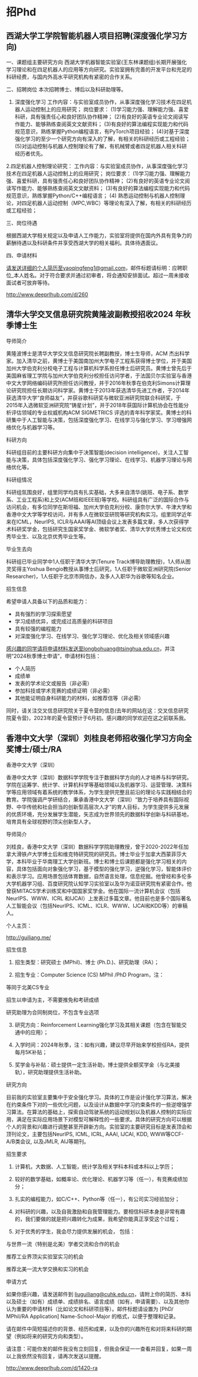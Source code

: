# 招Phd

## 西湖大学工学院智能机器人项目招聘(深度强化学习方向)

一、课题组主要研究方向
西湖大学机器智能实验室(王东林课题组)长期开展强化学习理论和在四足机器人的应用等方向研究。实验室拥有完善的开发平台和充足的科研经费，与国内外高水平研究机构有紧密的合作关系。

二、招聘岗位
本次招聘博士、博后以及科研助理等。

1. 深度强化学习
工作内容：与实验室成员协作，从事深度强化学习技术在四足机器人运动控制上的应用研究；
岗位要求：
(1)学习能力强、理解能力强、喜爱科研，具有强责任心和良好团队协作精神；
(2)有良好的英语专业论文阅读写作能力、能够熟练查阅英文文献资料；
(3)有良好的算法编程实现能力和代码规范意识，熟练掌握Python编程语言，有PyTorch项目经验；
(4)对基于深度强化学习的至少一个研究方向有深入的了解，有相关的科研经历或工程经验；
(5)对运动控制与机器人控制理论有了解，有机械臂或者四足机器人相关科研经历者优先。

2.四足机器人控制理论研究：
工作内容：与实验室成员协作，从事深度强化学习技术在四足机器人运动控制上的应用研究；
岗位要求：
(1)学习能力强、理解能力强、喜爱科研，具有强责任心和良好团队协作精神；
(2)有良好的英语专业论文阅读写作能力、能够熟练查阅英文文献资料；
(3)有良好的算法编程实现能力和代码规范意识，熟练掌握Python/C++编程语言；
(4) 熟悉运动控制与机器人控制理论，对四足机器人运动控制（MPC,WBC）等理论有深入了解，有相关的科研经历或工程经验；

三、岗位待遇

根据西湖大学相关规定以及申请人工作能力，实验室将提供在国内外具有竞争力的薪酬待遇以及科研条件并享受西湖大学的相关福利。具体待遇面议。

四、申请材料

请发送详细的个人简历至yaoqingfeng1@gmail.com，邮件标题请标明：应聘职位_本人姓名。对于符合要求并通过初审者，将会通知安排面试。超过一周未接收面试者可放弃等待。

http://www.deeprlhub.com/d/260

## 清华大学交叉信息研究院黄隆波副教授招收2024 年秋季博士生

导师简介

黄隆波博士是清华大学交叉信息研究院长聘副教授，博士生导师，ACM 杰出科学家。加入清华之前，黄博士于美国南加州大学电子工程系获得博士学位，并于美国加州大学伯克利分校电子工程与计算机科学系担任博士后研究员。黄博士曾先后于美国麻省理工学院与加州大学伯克利分校担任访问学者，于法国贝尔实验室与香港中文大学网络编码研究所担任访问教授，并于2016年秋季在伯克利Simons计算理论研究院担任长期访问科学家。黄博士于2013年获选清华先进工作者，于2014年获选清华大学“良师益友”，并获谷歌科研奖与微软亚洲研究院联合科研奖，于2015年入选微软亚洲研究院“铸星计划”，并于2018年获国际计算机协会在性能分析评估领域的专业权威机构ACM SIGMETRICS 评选的青年科学家奖。黄博士的科研集中于人工智能与决策，包括深度强化学习、在线学习与强化学习、学习增强网络优化与机器学习等。

科研方向

科研组目前的主要科研方向集中于决策智能(decision intelligence)，关注人工智能与决策，具体包括深度强化学习、强化学习理论、在线学习、机器学习理论与网络优化等。

科研组情况

科研组氛围良好，组里同学均具有扎实基础，大多来自清华(姚班、电子系、数学系、工业工程系)和上交(ACM班和IEEE班)等学校。科研组具有广泛的国际合作与访问机会，有多位同学在斯坦福、加州大学伯克利分校、康奈尔大学、牛津大学和香港中文大学等学校访问，并有多人在微软亚研院等研究机构实习。组里同学近年来在ICML，NeurIPS, ICLR与AAAI等AI顶级会议上发表多篇文章，多人次获得学术科研奖学金，包括研究生国家奖学金、微软学者奖、清华大学优秀博士论文和优秀毕业生、以及北京优秀毕业生等。

毕业生去向

科研组已毕业同学中1人任职于清华大学(Tenure Track博导助理教授)，1人师从图灵奖得主Yoshua Bengio教授从事博士后研究，1人任职于微软亚洲研究院(Senior Researcher)，1人任职于北京市网信办，及多人入职华为谷歌等知名企业。

招生信息

希望申请人具备以下的品质和能力：

- 具有强烈的学习探索愿望
- 学习成绩优异，或完成过高质量的科研项目
- 具有较强的编程能力
- 对深度强化学习、在线学习、强化学习理论、优化及相关领域感兴趣

感兴趣的同学请将申请材料发送至longbohuang@tsinghua.edu.cn，并注明“2024秋季博士申请”，申请材料包括：

- 个人简历
- 成绩单
- 发表的学术论文或报告（非必需）
- 参加科技或学术竞赛的成绩证明（非必需）
- 其他能证明自身科研能力的材料，如推荐信等（非必需）

同时，请关注交叉信息研究院关于夏令营的信息(去年的网站在这：交叉信息研究院夏令营)，2023年的夏令营预计于6月初。感兴趣的同学欢迎在这之前联系我。


## 香港中文大学（深圳）刘桂良老师招收强化学习方向全奖博士/硕士/RA

香港中文大学（深圳）

香港中文大学（深圳）数据科学学院专注于数据科学方向的人才培养与科学研究。学院在运筹学、统计学、计算机科学等基础领域以及机器学习、运营管理、决策科学等应用领域有着系统的教学体系，为学生提供完整且前沿的理论与实践相结合的教育。学院强调产学研结合，秉承香港中文大学（深圳）“致力于培养具有国际视野、中华传统和社会担当的创新型高层次人才”的育人目标，为学生提供多元发展的优质环境，充分发展学生潜能，矢志成为世界领先的数据科学创新与科研基地，培育具有全球视野的顶尖创新型人才。

导师简介

刘桂良，香港中文大学（深圳）数据科学学院助理教授，曾于2020-2022年任加拿大滑铁卢大学博士后和维克特研究院的研究员。博士毕业于加拿大西蒙菲莎大学，本科毕业于华南理工大学创新班。博士和博士后课题都是强化学习相关的内容，具体包括面向对象强化学习，基于模型的强化学习，逆强化学习，智能体评价和表示学习。应用场景包括体育数据，自然语言处理，信息挖掘。他曾经和多伦多大学机器学习组、百度研究院认知学习实验室以及华为诺亚研究院有紧密合作。他曾获MITACS学术训练奖和中国国家奖学金。他在国际一流计算机会议（包括NeurIPS、WWW、ICRL 和IJCAI）上发表过多篇文章。他目前也是多个国际著名人工智能会议（包括NeurIPS、ICML、ICLR、WWW、IJCAI和KDD等）的审稿人。

个人主页：

http://guiliang.me/

招生信息

1. 招生类型：研究硕士 (MPhil)、博士 (Ph.D.)、研究助理（RA）；

2. 招生专业：Computer Science (CS) MPhil /PhD Program，注：

等同于北美CS专业

招生以申请为主，不需要推免和考研成绩

研究助理为合同制岗位，不包含专业选项

3. 研究方向：Reinforcement Learning强化学习及其相关课题（包含在智能交通中的应用）；

4. 入学时间：2024年秋季，注：如有兴趣，建议尽早开始来学校担任RA，提供每月5K补贴；

5. 奖学金与补贴：硕士提供一定生活补助，博士提供全额奖学金（与北美接轨），研究助理提供生活补助。

研究方向

目前我的实验室主要集中于安全强化学习。具体的工作是设计强化学习算法，解决在约束条件下对的一些优化问题，以及设计从数据中学习约束条件的一些逆增强学习算法。在算法的基础上，探索自动驾驶系统的运动规划以及机器人控制的实际应用，满足在实际应用场景下对模型可解释性的一些要求。具体的研究方向可以根据个人的背景和兴趣进行调整甚至开辟新方向。实验室的主要研究目标是发表顶会和顶刊论文，主要包括NeurIPS, ICML, ICRL, AAAI, IJCAI, KDD, WWW等CCF-A/B类会议, 以及JMLR, AIJ等期刊。

招生要求

1. 计算机，大数据、人工智能，统计学及相关学科本科或本科以上学历；

2. 较好的数学基础，如概率论、优化理论、机器学习等（任一），有竞赛成绩加分；

3. 扎实的编程能力，如C/C++、Python等（任一），有公司实习经验加分；

4. 对科研的兴趣，以及自我激励和自我管理能力。要相信科研本身是非常有趣的，我们要做的就是把兴趣转化为成果，我希望你能真正享受这个过程；

5. 对于优秀的学生，我会尽力提供发展的机会， 包括：

与世界一流（特别是北美）学者交流和合作的机会

推荐工业界顶尖实验室实习的机会

推荐北美一流大学交换和实习的机会

申请方式

如果你感兴趣，请发送邮件到 liuguiliang@cuhk.edu.cn，请附上你的简历、本科以及硕士（如有）成绩单、成绩排名、语言成绩（如有，申请需要）、以及其他你认为重要的申请材料（比如论文和科研项目等）。邮件标题请设置为 [PhD/ MPhil/RA Application] Name-School-Major 的格式，以便于整理和记录。

请在邮件中简短描述你的背景、经历和成果，以及你的兴趣所在和对将来科研的期望（例如将来的研究方向和类型）。

请注意：可能你发的邮件我没有立刻回复，但我会保证一一查看并回复，如果一周以上我依然没有回复，请再次发送以提醒。

http://www.deeprlhub.com/d/1420-ra
